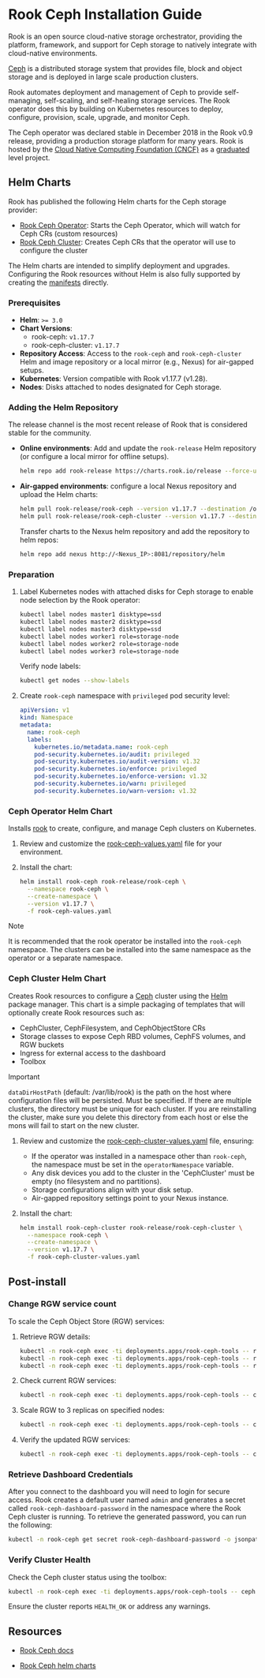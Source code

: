 # Rook Ceph Installation Guide

Rook is an open source cloud-native storage orchestrator, providing the platform, framework, and support for Ceph storage to natively integrate with cloud-native environments.

[Ceph](https://ceph.com/) is a distributed storage system that provides file, block and object storage and is deployed in large scale production clusters.

Rook automates deployment and management of Ceph to provide self-managing, self-scaling, and self-healing storage services. The Rook operator does this by building on Kubernetes resources to deploy, configure, provision, scale, upgrade, and monitor Ceph.

The Ceph operator was declared stable in December 2018 in the Rook v0.9 release, providing a production storage platform for many years. Rook is hosted by the [Cloud Native Computing Foundation (CNCF)](https://www.cncf.io/) as a [graduated](https://www.cncf.io/announcements/2020/10/07/cloud-native-computing-foundation-announces-rook-graduation/) level project.

## Helm Charts

Rook has published the following Helm charts for the Ceph storage provider:

- [Rook Ceph Operator](https://rook.io/docs/rook/latest-release/Helm-Charts/operator-chart/): Starts the Ceph Operator, which will watch for Ceph CRs (custom resources)
- [Rook Ceph Cluster](https://rook.io/docs/rook/latest-release/Helm-Charts/ceph-cluster-chart/): Creates Ceph CRs that the operator will use to configure the cluster

The Helm charts are intended to simplify deployment and upgrades. Configuring the Rook resources without Helm is also fully supported by creating the [manifests](https://github.com/rook/rook/tree/release-1.17/deploy/examples) directly.

### Prerequisites

- **Helm**: `>= 3.0`
- **Chart Versions**:
  - rook-ceph: `v1.17.7`
  - rook-ceph-cluster: `v1.17.7`
- **Repository Access**: Access to the `rook-ceph` and `rook-ceph-cluster` Helm and image repository or a local mirror (e.g., Nexus) for air-gapped setups.
- **Kubernetes**: Version compatible with Rook v1.17.7 (v1.28).
- **Nodes**: Disks attached to nodes designated for Ceph storage.

### Adding the Helm Repository

The release channel is the most recent release of Rook that is considered stable for the community.

- **Online environments**: Add and update the `rook-release` Helm repository (or configure a local mirror for offline setups).

  ```bash
  helm repo add rook-release https://charts.rook.io/release --force-update
  ```

- **Air-gapped environments**: configure a local Nexus repository and upload the Helm charts:

  ```bash
  helm pull rook-release/rook-ceph --version v1.17.7 --destination /opt/helm-charts
  helm pull rook-release/rook-ceph-cluster --version v1.17.7 --destination /opt/helm-charts
  ```

  Transfer charts to the Nexus helm repository and add the repository to helm repos:

  ```bash
  helm repo add nexus http://<Nexus_IP>:8081/repository/helm
  ```

### Preparation

1. Label Kubernetes nodes with attached disks for Ceph storage to enable node selection by the Rook operator:

   ```bash
   kubectl label nodes master1 disktype=ssd
   kubectl label nodes master2 disktype=ssd
   kubectl label nodes master3 disktype=ssd
   kubectl label nodes worker1 role=storage-node
   kubectl label nodes worker2 role=storage-node
   kubectl label nodes worker3 role=storage-node
   ```

   Verify node labels:

   ```bash
   kubectl get nodes --show-labels
   ```

1. Create `rook-ceph` namespace with `privileged` pod security level:

   ```yaml
   apiVersion: v1
   kind: Namespace
   metadata:
     name: rook-ceph
     labels:
       kubernetes.io/metadata.name: rook-ceph
       pod-security.kubernetes.io/audit: privileged
       pod-security.kubernetes.io/audit-version: v1.32
       pod-security.kubernetes.io/enforce: privileged
       pod-security.kubernetes.io/enforce-version: v1.32
       pod-security.kubernetes.io/warn: privileged
       pod-security.kubernetes.io/warn-version: v1.32
   ```

### Ceph Operator Helm Chart

Installs [rook](https://github.com/rook/rook) to create, configure, and manage Ceph clusters on Kubernetes.

1. Review and customize the [rook-ceph-values.yaml](./rook-ceph-values.yaml) file for your environment.
1. Install the chart:

   ```bash
   helm install rook-ceph rook-release/rook-ceph \
     --namespace rook-ceph \
     --create-namespace \
     --version v1.17.7 \
     -f rook-ceph-values.yaml
   ```

> [!NOTE]
> It is recommended that the rook operator be installed into the `rook-ceph` namespace. The clusters can be installed into the same namespace as the operator or a separate namespace.

### Ceph Cluster Helm Chart

Creates Rook resources to configure a [Ceph](https://ceph.io/en/) cluster using the [Helm](https://helm.sh/) package manager. This chart is a simple packaging of templates that will optionally create Rook resources such as:

- CephCluster, CephFilesystem, and CephObjectStore CRs
- Storage classes to expose Ceph RBD volumes, CephFS volumes, and RGW buckets
- Ingress for external access to the dashboard
- Toolbox

> [!IMPORTANT]
> `dataDirHostPath` (default: /var/lib/rook) is the path on the host where configuration files will be persisted. Must be specified. If there are multiple clusters, the directory must be unique for each cluster. If you are reinstalling the cluster, make sure you delete this directory from each host or else the mons will fail to start on the new cluster.

1. Review and customize the [rook-ceph-cluster-values.yaml](./rook-ceph-cluster-values.yaml) file, ensuring:

   - If the operator was installed in a namespace other than `rook-ceph`, the namespace must be set in the `operatorNamespace` variable.
   - Any disk devices you add to the cluster in the 'CephCluster' must be empty (no filesystem and no partitions).
   - Storage configurations align with your disk setup.
   - Air-gapped repository settings point to your Nexus instance.

1. Install the chart:

   ```bash
   helm install rook-ceph-cluster rook-release/rook-ceph-cluster \
     --namespace rook-ceph \
     --create-namespace \
     --version v1.17.7 \
     -f rook-ceph-cluster-values.yaml
   ```

## Post-install

### Change RGW service count

To scale the Ceph Object Store (RGW) services:

1. Retrieve RGW details:

   ```bash
   kubectl -n rook-ceph exec -ti deployments.apps/rook-ceph-tools -- radosgw-admin realm list
   kubectl -n rook-ceph exec -ti deployments.apps/rook-ceph-tools -- radosgw-admin zonegroup list
   kubectl -n rook-ceph exec -ti deployments.apps/rook-ceph-tools -- radosgw-admin zone list
   ```

1. Check current RGW services:

   ```bash
   kubectl -n rook-ceph exec -ti deployments.apps/rook-ceph-tools -- ceph orch ps --daemon-type rgw
   ```

1. Scale RGW to 3 replicas on specified nodes:

   ```bash
   kubectl -n rook-ceph exec -ti deployments.apps/rook-ceph-tools -- ceph orch apply rgw ceph-objectstore --realm=ceph-objectstore --zone=ceph-objectstore --zonegroup=ceph-objectstore --placement="3 worker1 worker2 worker3"
   ```

1. Verify the updated RGW services:

   ```bash
   kubectl -n rook-ceph exec -ti deployments.apps/rook-ceph-tools -- ceph orch ps --daemon-type rgw
   ```

### Retrieve Dashboard Credentials

After you connect to the dashboard you will need to login for secure access. Rook creates a default user named `admin` and generates a secret called `rook-ceph-dashboard-password` in the namespace where the Rook Ceph cluster is running. To retrieve the generated password, you can run the following:

```bash
kubectl -n rook-ceph get secret rook-ceph-dashboard-password -o jsonpath="{['data']['password']}" | base64 --decode && echo
```

### Verify Cluster Health

Check the Ceph cluster status using the toolbox:

```bash
kubectl -n rook-ceph exec -ti deployments.apps/rook-ceph-tools -- ceph status
```

Ensure the cluster reports `HEALTH_OK` or address any warnings.

## Resources

- [Rook Ceph docs](https://rook.io/docs/rook/latest-release/Getting-Started/intro/)

- [Rook Ceph helm charts](https://rook.io/docs/rook/latest-release/Helm-Charts/helm-charts/)

